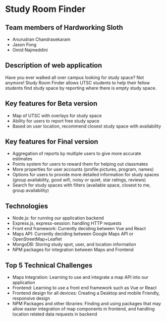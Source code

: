 # Study Room Finder

## Team members of Hardworking Sloth
- Anurudran Chandrasekaram
- Jason Fong
- Omid Najmeddini

## Description of web application
Have you ever walked all over campus looking for study space? Not anymore! Study Room Finder allows UTSC students to help their fellow students find study space by reporting where there is empty study space.

## Key features for Beta version
- Map of UTSC with overlays for study space
- Ability for users to report free study space
- Based on user location, recommend closest study space with availability

## Key features for Final version
- Aggregation of reports by multiple users to give more accurate estimates
- Points system for users to reward them for helping out classmates
- More properties for user accounts (profile pictures, program, names)
- Options for users to provide more detailed information for study spaces (group availability, good wifi, noisy or quiet, star ratings, reviews)
- Search for study spaces with filters (available space, closest to me, group availability)

## Technologies
- Node.js: for running our application backend
- Express.js, express-session: handling HTTP requests
- Front end framework: Currently deciding between Vue and React
- Maps API: Currently deciding between Google Maps API or OpenStreetMap+Leaflet
- MongoDB: Storing study spot, user, and location information
- NPM packages for integration between Maps and Frontend

## Top 5 Technical Challenges
- Maps Integration: Learning to use and integrate a map API into our application
- Frontend: Learning to use a front end framework such as Vue or React
- Frontend design for all devices: Creating a Desktop and mobile Friendly, responsive design
- NPM Packages and other libraries: Finding and using packages that may allow easier integration of map components in frontend, and handling location related data requests in backend